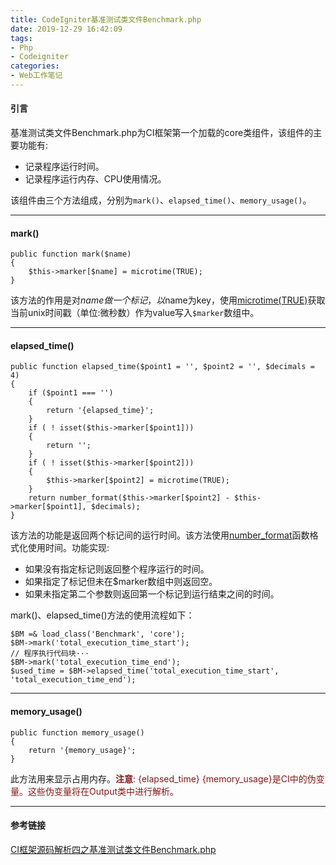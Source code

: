 ```yaml
---
title: CodeIgniter基准测试类文件Benchmark.php
date: 2019-12-29 16:42:09
tags:
- Php
- Codeigniter
categories:
- Web工作笔记
---
```


#### 引言 ####

基准测试类文件Benchmark.php为CI框架第一个加载的core类组件，该组件的主要功能有:
- 记录程序运行时间。
- 记录程序运行内存、CPU使用情况。

该组件由三个方法组成，分别为`mark()`、`elapsed_time()`、`memory_usage()`。
<!-- more -->

---

#### mark() ####
```text
public function mark($name)
{
    $this->marker[$name] = microtime(TRUE);
}
```
该方法的作用是对$name做一个标记，以$name为key，使用[microtime(TRUE)](https://www.php.net/manual/zh/function.microtime)获取当前unix时间戳（单位:微秒数）作为value写入`$marker`数组中。

---

#### elapsed_time() ####
```text
public function elapsed_time($point1 = '', $point2 = '', $decimals = 4)
{
    if ($point1 === '')
    {
        return '{elapsed_time}';
    }
    if ( ! isset($this->marker[$point1]))
    {
        return '';
    }
    if ( ! isset($this->marker[$point2]))
    {
        $this->marker[$point2] = microtime(TRUE);
    }
    return number_format($this->marker[$point2] - $this->marker[$point1], $decimals);
}
```
该方法的功能是返回两个标记间的运行时间。该方法使用[number_format](https://www.php.net/manual/zh/function.number-format)函数格式化使用时间。功能实现:
- 如果没有指定标记则返回整个程序运行的时间。
- 如果指定了标记但未在$marker数组中则返回空。
- 如果未指定第二个参数则返回第一个标记到运行结束之间的时间。

mark()、elapsed_time()方法的使用流程如下：
```text
$BM =& load_class('Benchmark', 'core');
$BM->mark('total_execution_time_start');
// 程序执行代码块···
$BM->mark('total_execution_time_end');
$used_time = $BM->elapsed_time('total_execution_time_start', 'total_execution_time_end');
```

---

#### memory_usage() ####
```text
public function memory_usage()
{
    return '{memory_usage}';
}
```
此方法用来显示占用内存。<font color="#891717">**注意**: {elapsed_time} {memory_usage}是CI中的伪变量。这些伪变量将在Output类中进行解析。</font>

---

#### 参考链接 ####

[CI框架源码解析四之基准测试类文件Benchmark.php](https://blog.csdn.net/Zhihua_W/article/details/52846274)
